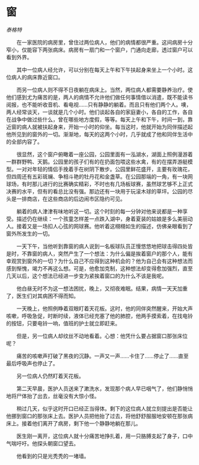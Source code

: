 # 窗

*泰格特*

　　在一家医院的病房里，曾住过两位病人，他们的病情都很严重。这间病房十分窄小，仅能容下两张病床。病房有一扇门和一个窗户，门通向走廊，透过窗户可以看到外界。

　　其中一位病人经允许，可以分别在每天上午和下午扶起身来坐上一个小时。这位病人的病床靠近窗口。

　　而另一位病人则不得不日夜躺在病床上。当然，两位病人都需要静养治疗。使他们感到尤为痛苦的是，两人的病情不允许他们做任何事情借以消遣，既不能读书阅报，也不能听收音机、看电视……只有静静的躺着。而且只有他们两个人。噢，两人经常谈天，一谈就是几个小时。他们谈起各自的家庭妻小，各自的工作，各自在战争中做过些什么，曾在哪些地方度假，等等。每天上午和下午，时间一到，靠近窗的病人就被扶起身来，开始一小时的仰坐。每当这时，他就开始为同伴描述起他所见到的窗外的一切。渐渐地，每天的这两个小时，几乎就成了他和同伴生活中的全部内容了。

　　很显然，这个窗户俯瞰着一座公园，公园里面有一泓湖水，湖面上照例漫游着一群群野鸭、天鹅。公园里的孩子们有的在扔面包喂这些水禽，有的在摆弄游艇模型。一对对年轻的情侣手挽着手在树阴下散步。公园里鲜花盛开，主要有玫瑰花，但四周还有五彩斑斓、争相斗艳的牡丹花和金盏草。在公园那端的一角，有一块网球场，有时那儿进行的比赛确实精彩，不时也有几场板球赛，虽然球艺够不上正式决赛的水平，但有的看总比没有强。那边还有一块用于玩滚木球的草坪。公园的尽头是一排商店，在这些商店的后边闹市区隐约可见。

　　躺着的病人津津有味地听这一切。这个时刻的每一分钟对他来说都是一种享受。描述仍在继续：一个孩童怎样差一点跌入湖中，身着夏装的姑娘是多么美丽动人。接着又是一场扣人心弦的网球赛。他听着这栩栩如生的描述，仿佛亲眼看到了窗外所发生的一切。

　　一天下午，当他听到靠窗的病人说到一名板球队员正慢悠悠地把球击得四处皆是时，不靠窗的病人，突然产生了一个想法：为什么偏是挨着窗户的那个人，能有幸观赏到窗外的一切？为什么自己不应得到这种机会的？他为自己会有这种想法而感到惭愧，竭力不再这么想。可是，他愈加克制，这种想法却变得愈加强烈，直至几天以后，这个想法已经进一步变为紧挨着窗口的为什么不该是我呢。

　　他白昼无时不为这一想法困扰，晚上，又彻夜难眠。结果，病情一天天加重了，医生们对其病困不得而知。

　　一天晚上，他照例睁着双眼盯着天花板。这时，他的同伴突然醒来，开始大声咳嗽，呼吸急促，时断时续，液体已经充塞了他的肺腔，他两手摸索着，在找电铃的按钮，只要电铃一响，值班的护士就立即赶来。

　　但是，另一位病人却纹丝不动地看着。心想：他凭什么要占据窗口那张床位呢？

　　痛苦的咳嗽声打破了黑夜的沉静。一声又一声……卡住了……停止了……直至最后呼吸声也停止了。

　　另一位病人仍然盯着天花板。

　　第二天早晨，医护人员送来了漱洗水，发现那个病人早已咽气了，他们静悄悄地将尸体抬了出去，丝毫没有大惊小怪。

　　稍过几天，似乎这时开口已经正当得体。剩下的这位病人就立刻提出是否能让他挪到窗口的那张床上去。医护人员把他抬了过去，将他舒舒服服地安顿在那张病床上。接着他们离开了病房，剩下他一个静静地躺在那儿。

　　医生刚一离开，这位病人就十分痛苦地挣扎着，用一只胳膊支起了身子，口中气喘吁吁。他探头朝窗口望去。

　　他看到的只是光秃秃的一堵墙。